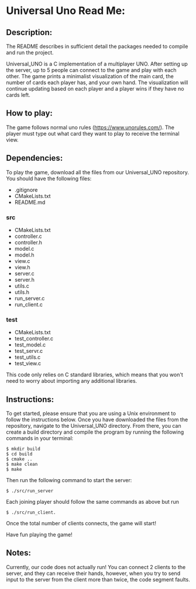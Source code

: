 # Universal Uno Read Me:

## Description:
The README describes in sufficient detail the packages needed to compile and run the project.

Universal_UNO is a C implementation of a multiplayer UNO. After setting up the server, up to 5 people can connect to the game and play with each other. The game prints a minimalist visualization of the main card, the number of cards each player has, and your own hand. The visualization will continue updating based on each player and a player wins if they have no cards left. 

## How to play: 
The game follows normal uno rules (https://www.unorules.com/). The player must type out what card they want to play to receive the terminal view. 

## Dependencies:
To play the game, download all the files from our Universal_UNO repository. You should have the following files:
- .gitignore
- CMakeLists.txt
- README.md
### src
- CMakeLists.txt
- controller.c
- controller.h
- model.c
- model.h
- view.c
- view.h
- server.c
- server.h
- utils.c 
- utils.h
- run_server.c
- run_client.c
### test
- CMakeLists.txt
- test_controller.c
- test_model.c
- test_servr.c
- test_utils.c
- test_view.c

This code only relies on C standard libraries, which means that you won't need to worry about importing any additional libraries.

## Instructions:
To get started, please ensure that you are using a Unix environment to follow the instructions below.
Once you have downloaded the files from the repository, navigate to the Universal_UNO directory. From there, you can create a build directory and compile the program by running the following commands in your terminal:
```
$ mkdir build
$ cd build
$ cmake ..
$ make clean
$ make
```
Then run the following command to start the server:
```
$ ./src/run_server
```
Each joining  player should follow the same commands as above but run 
```
$ ./src/run_client. 
```
Once the total number of clients connects, the game will start!

Have fun playing the game!
## Notes:
Currently, our code does not actually run! You can connect 2 clients to the server, and they can receive their hands, however, when you try to send input to the server from the client more than twice, the code segment faults. 
